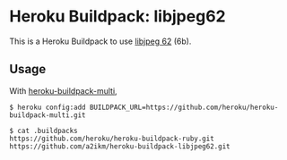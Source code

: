 Heroku Buildpack: libjpeg62
======================

This is a Heroku Buildpack to use [libjpeg 62](http://www.ijg.org/) (6b).


Usage
-----

With [heroku-buildpack-multi](https://github.com/heroku/heroku-buildpack-multi),

```
$ heroku config:add BUILDPACK_URL=https://github.com/heroku/heroku-buildpack-multi.git

$ cat .buildpacks
https://github.com/heroku/heroku-buildpack-ruby.git
https://github.com/a2ikm/heroku-buildpack-libjpeg62.git
```
